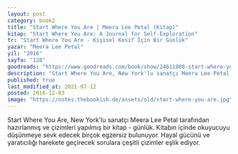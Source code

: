 ```yaml
---
layout: post  
category: book2 
title: "Start Where You Are | Meera Lee Petal (Kitap)"  
kitap: "Start Where You Are: A Journal for Self-Exploration"  
tr: "Start Where You Are - Kişisel Kesif İçin Bir Günlük"  
yazar: "Meera Lee Petal"  
yil: "2016"  
sayfa: "128"  
goodreads: "https://www.goodreads.com/book/show/24611808-start-where-you-are"
description: "Start Where You Are, New York'lu sanatçı Meera Lee Petal tarafından hazırlanmış ve çizimleri yapılmış bir kitap - günlük."
published: true
last_modified_at: 2021-07-12
posted: 2016-12-03
image: "https://notes.thebookish.de/assets/old/start-where-you-are.jpg"
---
```


Start Where You Are, New York'lu sanatçı Meera Lee Petal tarafından hazırlanmış ve çizimleri yapılmış bir kitap - günlük. Kitabın içinde okuyucuyu düşünmeye sevk edecek birçok egzersiz bulunuyor. Hayal gücünü ve yaratıcılığı harekete geçirecek sorulara çeşitli çizimler eşlik ediyor.  
  